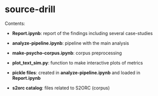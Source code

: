 # source-drill

Contents:

* **Report.ipynb**: report of the findings including several case-studies

* **analyze-pipeline.ipynb**: pipeline with the main analysis

* **make-psycho-corpus.ipynb**: corpus preprocessing

* **plot_text_sim.py**: function to make interactive plots of metrics

* **pickle files**: created in **analyze-pipeline.ipynb** and loaded in **Report.ipynb**

* **s2orc catalog**: files related to S2ORC (corpus)
